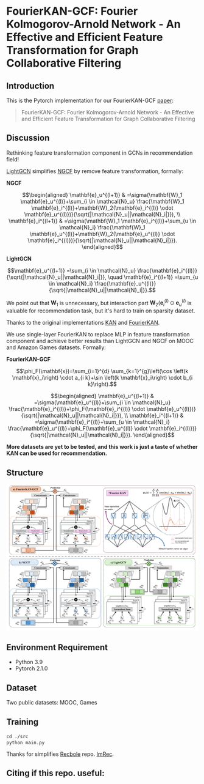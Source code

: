 # FourierKAN-GCF: Fourier Kolmogorov-Arnold Network - An Effective and Efficient Feature Transformation for Graph Collaborative Filtering

<!-- PROJECT LOGO -->

## Introduction

This is the Pytorch implementation for our FourierKAN-GCF [paper]():

>FourierKAN-GCF: Fourier Kolmogorov-Arnold Network - An Effective and Efficient Feature Transformation for Graph Collaborative Filtering

## Discussion

Rethinking feature transformation component in GCNs in recommendation field!

[LightGCN](https://arxiv.org/pdf/2002.02126) simplifies [NGCF](https://arxiv.org/pdf/1905.08108) by remove feature transformation, formally:

**NGCF**
```math
\begin{aligned} \mathbf{e}_u^{(l+1)} & =\sigma(\mathbf{W}_1 \mathbf{e}_u^{(l)}+\sum_{i \in \mathcal{N}_u} \frac{\mathbf{W}_1 \mathbf{e}_i^{(l)}+\mathbf{W}_2(\mathbf{e}_i^{(l)} \odot \mathbf{e}_u^{(l)})}{\sqrt{|\mathcal{N}_u||\mathcal{N}_i|}}), \\ \mathbf{e}_i^{(l+1)} & =\sigma(\mathbf{W}_1 \mathbf{e}_i^{(l)}+\sum_{u \in \mathcal{N}_i} \frac{\mathbf{W}_1 \mathbf{e}_u^{(l)}+\mathbf{W}_2(\mathbf{e}_u^{(l)} \odot \mathbf{e}_i^{(l)})}{\sqrt{|\mathcal{N}_u||\mathcal{N}_i|}}).
\end{aligned}
```
**LightGCN**
```math
\mathbf{e}_u^{(l+1)} =\sum_{i \in \mathcal{N}_u} \frac{\mathbf{e}_i^{(l)}}{\sqrt{|\mathcal{N}_u||\mathcal{N}_i|}}, \quad \mathbf{e}_i^{(l+1)} =\sum_{u \in \mathcal{N}_i} \frac{\mathbf{e}_u^{(l)}}{\sqrt{|\mathcal{N}_u||\mathcal{N}_i|}}.
```
We point out that $\mathbf{W}_1$ is unnecessary, but interaction part $\mathbf{W}_2(\mathbf{e}_i^{(l)} \odot \mathbf{e}_u^{(l)}$ is valuable for recommendation task, but it's hard to train on sparsity dataset.

Thanks to the original implementations [KAN](https://github.com/KindXiaoming/pykan) and [FourierKAN](https://github.com/GistNoesis/FourierKAN).

We use single-layer FourierKAN to replace MLP in feature transformation component and achieve better results than LightGCN and NGCF on MOOC and Amazon Games datasets. Formally:

**FourierKAN-GCF**
```math
\phi_F(\mathbf{x})=\sum_{i=1}^{d} \sum_{k=1}^{g}\left(\cos \left(k \mathbf{x}_i\right) \cdot a_{i k}+\sin \left(k \mathbf{x}_i\right) \cdot b_{i k}\right).
```
```math
\begin{aligned} \mathbf{e}_u^{(l+1)} & =\sigma(\mathbf{e}_u^{(l)}+\sum_{i \in \mathcal{N}_u} \frac{\mathbf{e}_i^{(l)}+\phi_F(\mathbf{e}_i^{(l)} \odot \mathbf{e}_u^{(l)})}{\sqrt{|\mathcal{N}_u||\mathcal{N}_i|}}), \\ \mathbf{e}_i^{(l+1)} & =\sigma(\mathbf{e}_i^{(l)}+\sum_{u \in \mathcal{N}_i} \frac{\mathbf{e}_u^{(l)}+\phi_F(\mathbf{e}_u^{(l)} \odot \mathbf{e}_i^{(l)})}{\sqrt{|\mathcal{N}_u||\mathcal{N}_i|}}).
\end{aligned}
```

**More datasets are yet to be tested, and this work is just a taste of whether KAN can be used for recommendation.**

## Structure

<img src="image/overview.pdf"/>

## Environment Requirement

- Python 3.9
- Pytorch 2.1.0

## Dataset

Two public datasets: MOOC, Games

## Training
  ```
  cd ./src
  python main.py
  ```
Thanks for simplifies [Recbole](https://github.com/RUCAIBox/RecBole) repo. [ImRec](https://github.com/enoche/ImRec).

## Citing if this repo. useful:

